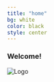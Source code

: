 ```yaml
---
title: "home"
bg: white
color: black
style: center
---
```


### Welcome!

![Logo](https://drive.google.com/drive/folders/0Bzm9EcZ6K2ifSHRSQnFtejNNUzQ)
